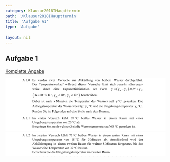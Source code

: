 ```yaml
---
category: Klausur2018IHaupttermin
path: '/Klausur2018IHaupttermin'
title: 'Aufgabe A1'
type: 'Aufgabe'

layout: nil
---
```


## Aufgabe 1
<p> <a href="https://www.isb.bayern.de/download/21249/2018_mi_ht.pdf"> Komplette Angabe </a> </p>
<img src="./Aufgabenstellungen/2018_mi_ht/2018_mi_ht_a1_1.png">
<img src="./Aufgabenstellungen/2018_mi_ht/2018_mi_ht_a1_2.png">


